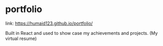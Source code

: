 # portfolio

link: https://humaid123.github.io/portfolio/

Built in React and used to show case my achievements and projects. (My virtual resume)
